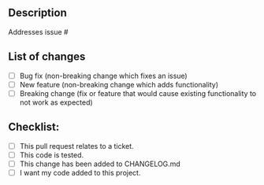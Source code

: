 <!-- Thank you for submitting a pull request. Please provide information about the changes: What issue they fix, how they solve the issue, and why the solution works. -->

## Description
<!-- Add the issue number this pull request addresses: -->
Addresses issue #
<!-- Please describe your pull request. -->

## List of changes
<!-- Please describe what was changed/added. -->
- [ ] Bug fix (non-breaking change which fixes an issue)
- [ ] New feature (non-breaking change which adds functionality)
- [ ] Breaking change (fix or feature that would cause existing functionality to not work as expected)

## Checklist:
- [ ] This pull request relates to a ticket.
- [ ] This code is tested.
- [ ] This change has been added to CHANGELOG.md
- [ ] I want my code added to this project.